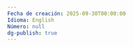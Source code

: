 ```yaml
---
Fecha de creación: 2025-09-30T00:00:00
Idioma: English
Número: null
dg-publish: true
---
```


<!-- Content pending transcription for "I want it to hurt". -->
